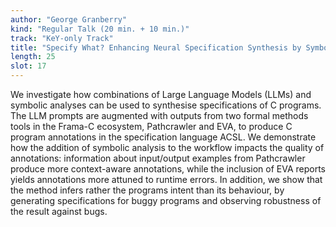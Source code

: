 ```yaml
---
author: "George Granberry"
kind: "Regular Talk (20 min. + 10 min.)"
track: "KeY-only Track"
title: "Specify What? Enhancing Neural Specification Synthesis by Symbolic Methods"
length: 25
slot: 17
---
```


We investigate how combinations of Large Language Models (LLMs) and symbolic analyses can be used to synthesise specifications of C programs. The LLM prompts are augmented with outputs from two formal methods tools in the Frama-C ecosystem, Pathcrawler and EVA, to produce C program annotations in the specification language ACSL. We demonstrate how the addition of symbolic analysis to the workflow impacts the quality of annotations: information about input/output examples from Pathcrawler produce more context-aware annotations, while the inclusion of EVA reports yields annotations more attuned to runtime errors. In addition, we show that the method infers rather the programs intent than its behaviour, by generating specifications for buggy programs and observing robustness of the result against bugs.
